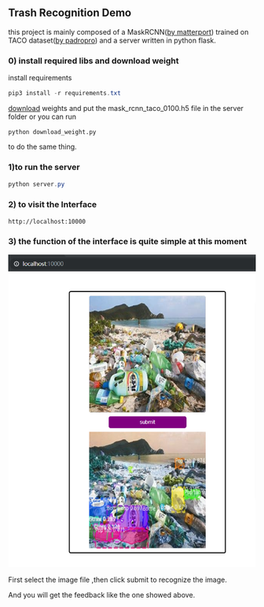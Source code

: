 ## Trash Recognition Demo

this project is mainly composed of a MaskRCNN([by matterport](https://github.com/matterport/Mask_RCNN)) trained on TACO dataset([by padropro](https://github.com/pedropro/TACO)) and a server written in python flask.

### 0) install required libs and download weight

install requirements

```powershell
pip3 install -r requirements.txt
```
[download](https://github.com/pedropro/TACO/pedropro/TACO/releases/download/1.0/taco_10_3.zip) weights and put the mask_rcnn_taco_0100.h5 file in the server folder
or you can run
```
python download_weight.py
```
to do the same thing.


### 1)to run the server

```powershell
python server.py
```



### 2) to visit the Interface

```
http://localhost:10000
```



### 3) the function of the  interface is quite simple at this moment

![example img](images\example_1.png)

First select the image file ,then click submit to recognize the image. 

And you will get the feedback like the one showed above.


